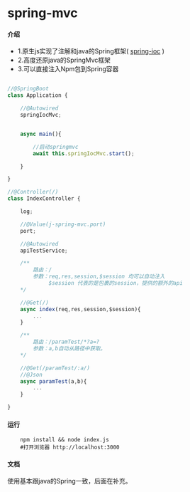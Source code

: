# spring-mvc

#### 介绍
- 1.原生js实现了注解和java的Spring框架( [spring-ioc](https://gitee.com/woaianqi/spring-ioc) )
- 2.高度还原java的SpringMvc框架
- 3.可以直接注入Npm包到Spring容器

```js

//@SpringBoot
class Application {

	//@Autowired
	springIocMvc;


	async main(){

		//启动springmvc
		await this.springIocMvc.start();

	}

}

//@Controller(/)
class IndexController {

	log;

	//@Value(j-spring-mvc.port)
	port;

	//@Autowired
	apiTestService;

	/**
		路由：/
		参数：req,res,session,$session 均可以自动注入 
			 $session 代表的是包裹的session，提供的额外的api
	*/

	//@Get(/)
	async index(req,res,session,$session){
		...
	}

	/**
		路由：/paramTest/*?a=?
		参数：a,b自动从路径中获取。
	*/

	//@Get(/paramTest/:a/)
	//@Json
	async paramTest(a,b){
		...
	}

}

````

#### 运行
```shell
	npm install && node index.js 
	#打开浏览器 http://localhost:3000
```

#### 文档
 使用基本跟java的Spring一致，后面在补充。

